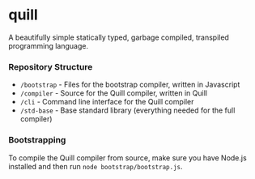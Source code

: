# quill
A beautifully simple statically typed, garbage compiled, transpiled programming language.

### Repository Structure
- `/bootstrap` - Files for the bootstrap compiler, written in Javascript
- `/compiler` - Source for the Quill compiler, written in Quill
- `/cli` - Command line interface for the Quill compiler
- `/std-base` - Base standard library (everything needed for the full compiler)

### Bootstrapping
To compile the Quill compiler from source, make sure you have Node.js installed and then run `node bootstrap/bootstrap.js`.